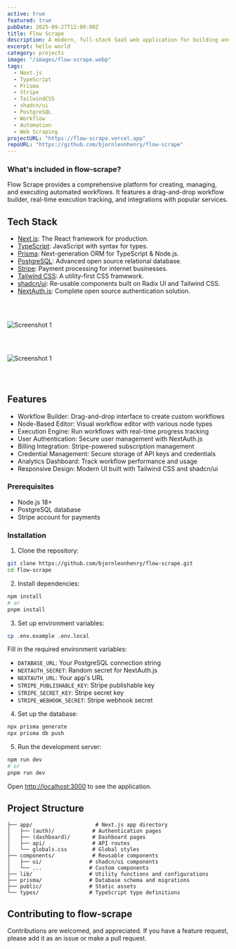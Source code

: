 ```yaml
---
active: true
featured: true
pubDate: 2025-09-27T12:00:00Z
title: Flow Scrape
description: A modern, full-stack SaaS web application for building and executing custom automated workflows, with a focus on web scraping and data processing. Built with Next.js, TypeScript, Prisma.
excerpt: hello world
category: projects
image: "/images/flow-scrape.webp"
tags:
  - Next.js
  - TypeScript
  - Prisma
  - Stripe
  - TailwindCSS
  - shadcn/ui
  - PostgreSQL
  - Workflow
  - Automation
  - Web Scraping
projectURL: "https://flow-scrape.vercel.app"
repoURL: "https://github.com/bjornleonhenry/flow-scrape"
---
```


### What's included in flow-scrape?

Flow Scrape provides a comprehensive platform for creating, managing, and executing automated workflows. It features a drag-and-drop workflow builder, real-time execution tracking, and integrations with popular services.

## Tech Stack

- [Next.js](https://nextjs.org/): The React framework for production.
- [TypeScript](https://www.typescriptlang.org/): JavaScript with syntax for types.
- [Prisma](https://www.prisma.io/): Next-generation ORM for TypeScript & Node.js.
- [PostgreSQL](https://www.postgresql.org/): Advanced open source relational database.
- [Stripe](https://stripe.com/): Payment processing for internet businesses.
- [Tailwind CSS](https://tailwindcss.com/): A utility-first CSS framework.
- [shadcn/ui](https://ui.shadcn.com/): Re-usable components built on Radix UI and Tailwind CSS.
- [NextAuth.js](https://next-auth.js.org/): Complete open source authentication solution.

### &nbsp;

![Screenshot 1](/images/flow-scrape-1.webp)

### &nbsp;

![Screenshot 1](/images/flow-scrape-2.webp)

### &nbsp;

## Features
- Workflow Builder: Drag-and-drop interface to create custom workflows
- Node-Based Editor: Visual workflow editor with various node types
- Execution Engine: Run workflows with real-time progress tracking
- User Authentication: Secure user management with NextAuth.js
- Billing Integration: Stripe-powered subscription management
- Credential Management: Secure storage of API keys and credentials
- Analytics Dashboard: Track workflow performance and usage
- Responsive Design: Modern UI built with Tailwind CSS and shadcn/ui

### Prerequisites

- Node.js 18+
- PostgreSQL database
- Stripe account for payments

### Installation

1. Clone the repository:
```bash
git clone https://github.com/bjornleonhenry/flow-scrape.git
cd flow-scrape
```

2. Install dependencies:
```bash
npm install
# or
pnpm install
```

3. Set up environment variables:
```bash
cp .env.example .env.local
```

Fill in the required environment variables:
- `DATABASE_URL`: Your PostgreSQL connection string
- `NEXTAUTH_SECRET`: Random secret for NextAuth.js
- `NEXTAUTH_URL`: Your app's URL
- `STRIPE_PUBLISHABLE_KEY`: Stripe publishable key
- `STRIPE_SECRET_KEY`: Stripe secret key
- `STRIPE_WEBHOOK_SECRET`: Stripe webhook secret

4. Set up the database:
```bash
npx prisma generate
npx prisma db push
```

5. Run the development server:
```bash
npm run dev
# or
pnpm run dev
```

Open [http://localhost:3000](http://localhost:3000) to see the application.

## Project Structure

```
├── app/                    # Next.js app directory
│   ├── (auth)/            # Authentication pages
│   ├── (dashboard)/       # Dashboard pages
│   ├── api/               # API routes
│   └── globals.css        # Global styles
├── components/            # Reusable components
│   ├── ui/               # shadcn/ui components
│   └── ...               # Custom components
├── lib/                  # Utility functions and configurations
├── prisma/               # Database schema and migrations
├── public/               # Static assets
└── types/                # TypeScript type definitions
```

## Contributing to flow-scrape

Contributions are welcomed, and appreciated. If you have a feature request, please add it as an issue or make a pull request.